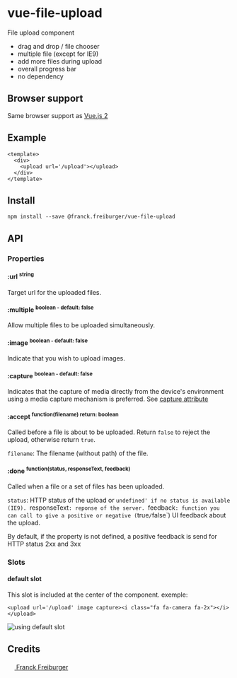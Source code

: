 # vue-file-upload
File upload component

* drag and drop / file chooser
* multiple file (except for IE9)
* add more files during upload
* overall progress bar
* no dependency


## Browser support
Same browser support as [Vue.js 2](https://github.com/vuejs/vue/blob/dev/README.md)


## Example
```
<template>
  <div>
    <upload url='/upload'></upload>
  </div>
</template>
```

## Install
```
npm install --save @franck.freiburger/vue-file-upload
```

## API

### Properties

#### :url <sup>string<sup>

Target url for the uploaded files.


#### :multiple <sup>boolean - default: false<sup>

Allow multiple files to be uploaded simultaneously.


#### :image <sup>boolean - default: false<sup>

Indicate that you wish to upload images.


#### :capture <sup>boolean - default: false<sup>

Indicates that the capture of media directly from the device's environment using a media capture mechanism is preferred.
See [capture attribute](https://www.w3.org/TR/html-media-capture/#the-capture-attribute)


#### :accept <sup>function(filename) return: boolean<sup>

Called before a file is about to be uploaded. Return `false` to reject the upload, otherwise return `true`.

`filename`: The filename (without path) of the file.


#### :done <sup>function(status, responseText, feedback)<sup>

Called when a file or a set of files has been uploaded.

`status`: HTTP status of the upload or `undefined' if no status is available (IE9).
`responseText`: reponse of the server.
`feedback`: function you can call to give a positive or negative (`true`/`false`) UI feedback about the upload.

By default, if the property is not defined, a positive feedback is send for HTTP status 2xx and 3xx

### Slots

#### default slot

This slot is included at the center of the component.
exemple:
```
<upload url='/upload' image capture><i class="fa fa-camera fa-2x"></i></upload>
```
![using default slot](https://cloud.githubusercontent.com/assets/25509586/25568109/39c755a0-2dfc-11e7-8bae-3a3be2e483ac.png)


## Credits
[<img src="https://www.franck-freiburger.com/FF.png" width="16"> Franck Freiburger](https://www.franck-freiburger.com)
